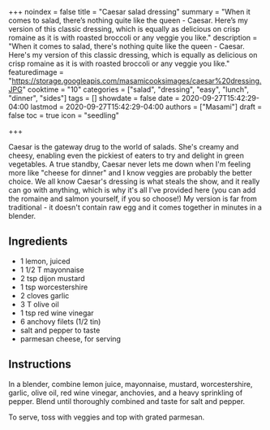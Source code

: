 +++
noindex = false
title = "Caesar salad dressing"
summary = "When it comes to salad, there&rsquo;s nothing quite like the queen - Caesar. Here&rsquo;s my version of this classic dressing, which is equally as delicious on crisp romaine as it is with roasted broccoli or any veggie you like."
description = "When it comes to salad, there's nothing quite like the queen - Caesar. Here's my version of this classic dressing, which is equally as delicious on crisp romaine as it is with roasted broccoli or any veggie you like."
featuredimage = "https://storage.googleapis.com/masamicooksimages/caesar%20dressing.JPG"
cooktime = "10"
categories = ["salad", "dressing", "easy", "lunch", "dinner", "sides"]
tags = []
showdate = false
date = 2020-09-27T15:42:29-04:00
lastmod = 2020-09-27T15:42:29-04:00
authors = ["Masami"]
draft = false
toc = true
icon = "seedling"

+++

Caesar is the gateway drug to the world of salads. She's creamy and cheesy, enabling even the pickiest of eaters to try and delight in green vegetables. A true standby, Caesar never lets me down when I'm feeling more like "cheese for dinner" and I know veggies are probably the better choice. We all know Caesar's dressing is what steals the show, and it really can go with anything, which is why it's all I've provided here (you can add the romaine and salmon yourself, if you so choose!) My version is far from traditional - it doesn't contain raw egg and it comes together in minutes in a blender. 

## Ingredients
- 1 lemon, juiced
- 1 1/2 T mayonnaise
- 2 tsp dijon mustard
- 1 tsp worcestershire
- 2 cloves garlic
- 3 T olive oil
- 1 tsp red wine vinegar
- 6 anchovy filets (1/2 tin)
- salt and pepper to taste
- parmesan cheese, for serving

## Instructions
In a blender, combine lemon juice, mayonnaise, mustard, worcestershire, garlic, olive oil, red wine vinegar, anchovies, and a heavy sprinkling of pepper. Blend until thoroughly combined and taste for salt and pepper.

To serve, toss with veggies and top with grated parmesan.
